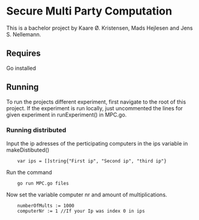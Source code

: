 # Secure Multi Party Computation
This is a bachelor project by Kaare Ø. Kristensen, Mads Hejlesen and Jens S. Nellemann.
## Requires 

Go installed

## Running

To run the projects different experiment, first navigate to the root of this project.
If the experiment is run locally, just uncommented the lines for given experiment in runExperiment() in MPC.go.

### Running distributed
Input the ip adresses of the perticipating computers in the ips variable in makeDistibuted()

```
    var ips = []string{"First ip", "Second ip", "third ip"}
```

Run the command 

```
    go run MPC.go files
```

Now set the variable computer nr and amount of multiplications.

```
    numberOfMults := 1000
    computerNr := 1 //If your Ip was index 0 in ips
```

